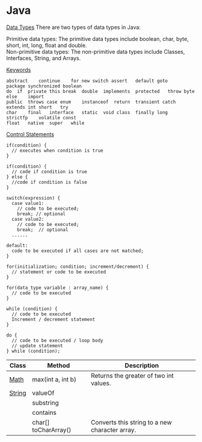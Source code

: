 # Java
[Data Types](https://www.javatpoint.com/java-data-types)
There are two types of data types in Java:

Primitive data types: The primitive data types include boolean, char, byte, short, int, long, float and double.<br>
Non-primitive data types: The non-primitive data types include Classes, Interfaces, String, and Arrays.

[Keywords](https://www.javatpoint.com/java-keywords)<br>
```
abstract	continue	for	new	switch assert	default	goto	package	synchronized boolean	
do	if	private	this break	double	implements	protected	throw byte	else	import	
public	throws case	enum	instanceof	return	transient catch	extends	int	short	try 
char	final	interface	static	void class	finally	long	strictfp	volatile const	
float	native	super	while
```
[Control Statements](https://www.javatpoint.com/control-flow-in-java)
```
if(condition) {
  // executes when condition is true
}
```
```
if(condition) {
  // code if condition is true
} else {
  //code if condition is false
}
```
```
switch(expression) {    
  case value1:
    // code to be executed;    
    break; // optional  
  case value2:    
    // code to be executed;    
    break;  // optional  
  ......    
    
default:     
  code to be executed if all cases are not matched;  
}
```
```
for(initialization; condition; increment/decrement) {
  // statement or code to be executed    
}

for(data_type variable : array_name) {
  // code to be executed
}
```
```
while (condition) {
  // code to be executed   
  Increment / decrement statement  
}

do {
  // code to be executed / loop body  
  // update statement   
} while (condition);
```

| Class         | Method     | Description |
|--------------|-----------|------------|
| [Math](https://docs.oracle.com/javase/8/docs/api/java/lang/Math.html) | max(int a, int b)      | Returns the greater of two int values.  | 
| [String](https://docs.oracle.com/javase/8/docs/api/java/lang/String.html)      | valueOf  |        |
|       | substring  |        |
|       | contains  |        |
|       | char[] toCharArray()  | Converts this string to a new character array.       |
